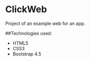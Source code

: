 # ClickWeb

Project of an example web for an app. 

##Technologies used:

- HTML5
- CSS3
- Bootstrap 4.5
